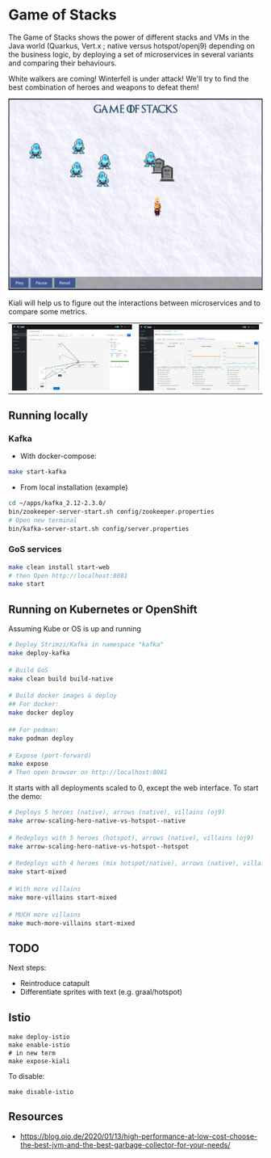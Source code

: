 # Game of Stacks

The Game of Stacks shows the power of different stacks and VMs in the Java world (Quarkus, Vert.x ; native versus hotspot/openj9) depending on the business logic, by deploying a set of microservices in several variants and comparing their behaviours.

White walkers are coming! Winterfell is under attack! We'll try to find the best combination of heroes and weapons to defeat them!

![Game](./img/game.png)

Kiali will help us to figure out the interactions between microservices and to compare some metrics. 

| | |
| --- | --- |
| ![Graph](./img/kiali-graph.png)      | ![Metrics](./img/kiali-metrics.png) |

## Running locally

### Kafka

- With docker-compose:

```bash
make start-kafka
```

- From local installation (example)

```bash
cd ~/apps/kafka_2.12-2.3.0/
bin/zookeeper-server-start.sh config/zookeeper.properties
# Open new terminal
bin/kafka-server-start.sh config/server.properties 
```

### GoS services

```bash
make clean install start-web
# then Open http://localhost:8081
make start
```


## Running on Kubernetes or OpenShift

Assuming Kube or OS  is up and running

```bash
# Deploy Strimzi/Kafka in namespace "kafka"
make deploy-kafka

# Build GoS
make clean build build-native

# Build docker images & deploy
## For docker:
make docker deploy

## For podman:
make podman deploy

# Expose (port-forward)
make expose
# Then open browser on http://localhost:8081
```

It starts with all deployments scaled to 0, except the web interface. To start the demo:

```bash
# Deploys 5 heroes (native), arrows (native), villains (oj9)
make arrow-scaling-hero-native-vs-hotspot--native

# Redeploys with 5 heroes (hotspot), arrows (native), villains (oj9)
make arrow-scaling-hero-native-vs-hotspot--hotspot

# Redeploys with 4 heroes (mix hotspot/native), arrows (native), villains (oj9)
make start-mixed

# With more villains
make more-villains start-mixed

# MUCH more villains
make much-more-villains start-mixed
```

## TODO

Next steps:
- Reintroduce catapult
- Differentiate sprites with text (e.g. graal/hotspot)

## Istio

```
make deploy-istio
make enable-istio
# in new term
make expose-kiali
```

To disable:

```
make disable-istio
```

## Resources

- https://blog.oio.de/2020/01/13/high-performance-at-low-cost-choose-the-best-jvm-and-the-best-garbage-collector-for-your-needs/

